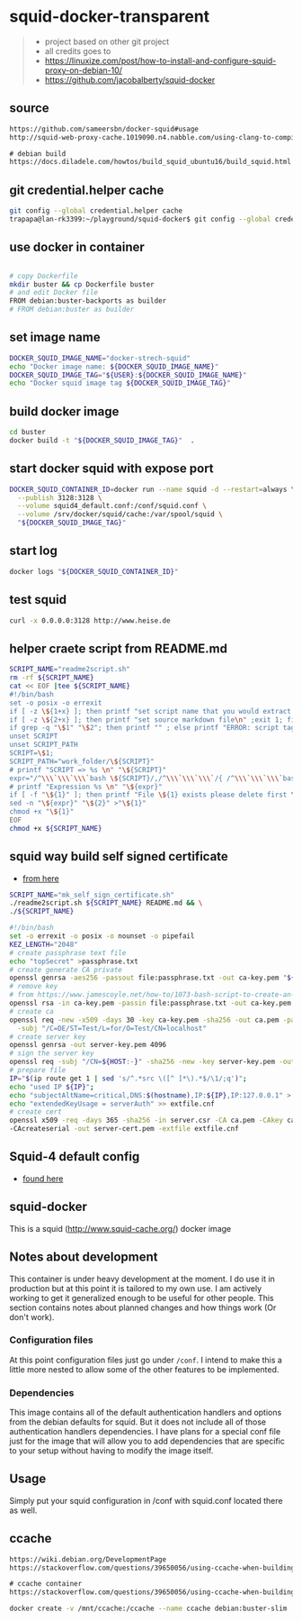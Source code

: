 

# squid-docker-transparent

> - project based on other git project
> - all credits goes to 
> - https://linuxize.com/post/how-to-install-and-configure-squid-proxy-on-debian-10/
> - https://github.com/jacobalberty/squid-docker


## source

```txt
https://github.com/sameersbn/docker-squid#usage
http://squid-web-proxy-cache.1019090.n4.nabble.com/using-clang-to-compile-squid-4-5-td4687235.html#a4687298

# debian build
https://docs.diladele.com/howtos/build_squid_ubuntu16/build_squid.html
```

## git credential.helper cache

```bash
git config --global credential.helper cache
trapapa@lan-rk3399:~/playground/squid-docker$ git config --global credential.helper "cache --timeout=3600"
```


## use docker in container

```bash

# copy Dockerfile
mkdir buster && cp Dockerfile buster
# and edit Docker file
FROM debian:buster-backports as builder
# FROM debian:buster as builder
```

## set image name

```bash
DOCKER_SQUID_IMAGE_NAME="docker-strech-squid"
echo "Docker image name: ${DOCKER_SQUID_IMAGE_NAME}"
DOCKER_SQUID_IMAGE_TAG="${USER}:${DOCKER_SQUID_IMAGE_NAME}"
echo "Docker squid image tag ${DOCKER_SQUID_IMAGE_TAG}"
```


## build docker image

```bash
cd buster
docker build -t "${DOCKER_SQUID_IMAGE_TAG}"  .
```

## start docker squid with expose port

```bash
DOCKER_SQUID_CONTAINER_ID=docker run --name squid -d --restart=always \
  --publish 3128:3128 \
  --volume squid4_default.conf:/conf/squid.conf \
  --volume /srv/docker/squid/cache:/var/spool/squid \
  "${DOCKER_SQUID_IMAGE_TAG}"
```

## start log

```bash
docker logs "${DOCKER_SQUID_CONTAINER_ID}"
```

## test squid

```bash
curl -x 0.0.0.0:3128 http://www.heise.de
```

## helper craete script from README.md

```bash
SCRIPT_NAME="readme2script.sh"
rm -rf ${SCRIPT_NAME}
cat << EOF |tee ${SCRIPT_NAME}
#!/bin/bash
set -o posix -o errexit
if [ -z \${1+x} ]; then printf "set script name that you would extract \n "; exit 1;fi
if [ -z \${2+x} ]; then printf "set source markdown file\n" ;exit 1; fi
if grep -q "\$1" "\$2"; then printf "" ; else printf "ERROR: script tag \$1 NOT exists in \$2\n"; exit 1; fi;
unset SCRIPT
unset SCRIPT_PATH
SCRIPT=\$1;
SCRIPT_PATH="work_folder/\${SCRIPT}"
# printf "SCRIPT => %s \n" "\${SCRIPT}"
expr="/^\\\`\\\`\\\`bash \${SCRIPT}/,/^\\\`\\\`\\\`/{ /^\\\`\\\`\\\`bash.*$/d; /^\\\`\\\`\\\`$/d; p; }"
# printf "Expression %s \n" "\${expr}"
if [ -f "\${1}" ]; then printf "File \${1} exists please delete first \n";exit 1;fi;
sed -n "\${expr}" "\${2}" >"\${1}"
chmod +x "\${1}"
EOF
chmod +x ${SCRIPT_NAME}
```


## squid way build self signed certificate

-  [from here](https://wiki.squid-cache.org/ConfigExamples/Intercept/SslBumpExplicit)


```bash
SCRIPT_NAME="mk_self_sign_certificate.sh"
./readme2script.sh ${SCRIPT_NAME} README.md && \
./${SCRIPT_NAME}
```


```bash mk_self_sign_certificate.sh
#!/bin/bash
set -o errexit -o posix -o nounset -o pipefail
KEZ_LENGTH="2048"
# create passphrase text file
echo "topSecret" >passphrase.txt
# create generate CA private
openssl genrsa -aes256 -passout file:passphrase.txt -out ca-key.pem "${KEZ_LENGTH}"
# remove key
# from https://www.jamescoyle.net/how-to/1073-bash-script-to-create-an-ssl-certificate-key-and-request-csr
openssl rsa -in ca-key.pem -passin file:passphrase.txt -out ca-key.pem
# create ca
openssl req -new -x509 -days 30 -key ca-key.pem -sha256 -out ca.pem -passout file:passphrase.txt\
  -subj "/C=DE/ST=Test/L=for/O=Test/CN=localhost"
# create server key
openssl genrsa -out server-key.pem 4096
# sign the server key
openssl req -subj "/CN=${HOST:-}" -sha256 -new -key server-key.pem -out server.csr
# prepare file
IP="$(ip route get 1 | sed 's/^.*src \([^ ]*\).*$/\1/;q')";
echo "used IP ${IP}";
echo "subjectAltName=critical,DNS:$(hostname),IP:${IP},IP:127.0.0.1" > extfile.cnf
echo "extendedKeyUsage = serverAuth" >> extfile.cnf
# create cert
openssl x509 -req -days 365 -sha256 -in server.csr -CA ca.pem -CAkey ca-key.pem \
-CAcreateserial -out server-cert.pem -extfile extfile.cnf


```



## Squid-4 default config

- [found here](https://wiki.squid-cache.org/Squid-4)


## squid-docker
This is a squid (http://www.squid-cache.org/) docker image

## Notes about development

This container is under heavy development at the moment. I do use it in production but at this point it is tailored
to my own use. I am actively working to get it generalized enough to be useful for other people. This section contains
notes about planned changes and how things work (Or don't work).

### Configuration files
At this point configuration files just go under `/conf`. I intend to make this a little more nested to allow some of the other
features to be implemented.

### Dependencies
This image contains all of the default authentication handlers and options from the debian defaults for squid. But it does not include
all of those authentication handlers dependencies. I have plans for a special conf file just for the image that will allow you to add
dependencies that are specific to your setup without having to modify the image itself.


## Usage

Simply put your squid configuration in /conf with squid.conf located there as well.


## ccache

```txt
https://wiki.debian.org/DevelopmentPage
https://stackoverflow.com/questions/39650056/using-ccache-when-building-inside-of-docker

# ccache container
https://stackoverflow.com/questions/39650056/using-ccache-when-building-inside-of-docker
```


```bash
docker create -v /mnt/ccache:/ccache --name ccache debian:buster-slim



```